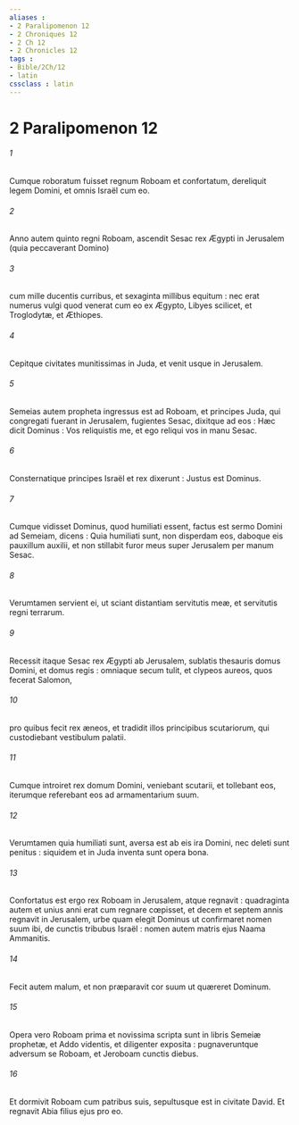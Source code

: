 ```yaml
---
aliases : 
- 2 Paralipomenon 12
- 2 Chroniques 12
- 2 Ch 12
- 2 Chronicles 12
tags : 
- Bible/2Ch/12
- latin
cssclass : latin
---
```


# 2 Paralipomenon 12

###### 1
Cumque roboratum fuisset regnum Roboam et confortatum, dereliquit legem Domini, et omnis Israël cum eo.
###### 2
Anno autem quinto regni Roboam, ascendit Sesac rex Ægypti in Jerusalem (quia peccaverant Domino)
###### 3
cum mille ducentis curribus, et sexaginta millibus equitum : nec erat numerus vulgi quod venerat cum eo ex Ægypto, Libyes scilicet, et Troglodytæ, et Æthiopes.
###### 4
Cepitque civitates munitissimas in Juda, et venit usque in Jerusalem.
###### 5
Semeias autem propheta ingressus est ad Roboam, et principes Juda, qui congregati fuerant in Jerusalem, fugientes Sesac, dixitque ad eos : Hæc dicit Dominus : Vos reliquistis me, et ego reliqui vos in manu Sesac.
###### 6
Consternatique principes Israël et rex dixerunt : Justus est Dominus.
###### 7
Cumque vidisset Dominus, quod humiliati essent, factus est sermo Domini ad Semeiam, dicens : Quia humiliati sunt, non disperdam eos, daboque eis pauxillum auxilii, et non stillabit furor meus super Jerusalem per manum Sesac.
###### 8
Verumtamen servient ei, ut sciant distantiam servitutis meæ, et servitutis regni terrarum.
###### 9
Recessit itaque Sesac rex Ægypti ab Jerusalem, sublatis thesauris domus Domini, et domus regis : omniaque secum tulit, et clypeos aureos, quos fecerat Salomon,
###### 10
pro quibus fecit rex æneos, et tradidit illos principibus scutariorum, qui custodiebant vestibulum palatii.
###### 11
Cumque introiret rex domum Domini, veniebant scutarii, et tollebant eos, iterumque referebant eos ad armamentarium suum.
###### 12
Verumtamen quia humiliati sunt, aversa est ab eis ira Domini, nec deleti sunt penitus : siquidem et in Juda inventa sunt opera bona.
###### 13
Confortatus est ergo rex Roboam in Jerusalem, atque regnavit : quadraginta autem et unius anni erat cum regnare cœpisset, et decem et septem annis regnavit in Jerusalem, urbe quam elegit Dominus ut confirmaret nomen suum ibi, de cunctis tribubus Israël : nomen autem matris ejus Naama Ammanitis.
###### 14
Fecit autem malum, et non præparavit cor suum ut quæreret Dominum.
###### 15
Opera vero Roboam prima et novissima scripta sunt in libris Semeiæ prophetæ, et Addo videntis, et diligenter exposita : pugnaveruntque adversum se Roboam, et Jeroboam cunctis diebus.
###### 16
Et dormivit Roboam cum patribus suis, sepultusque est in civitate David. Et regnavit Abia filius ejus pro eo.
